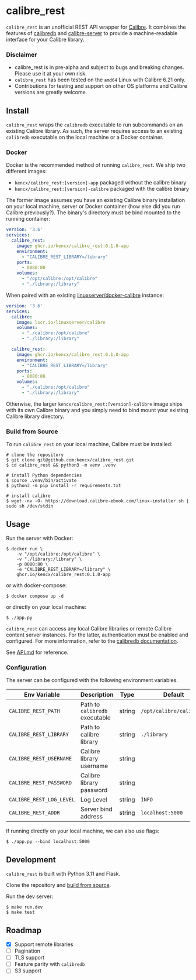 # calibre_rest

`calibre_rest` is an unofficial REST API wrapper for
[Calibre](https://calibre-ebook.com/). It combines the features of
[calibredb](https://manual.calibre-ebook.com/generated/en/calibredb.html) and
[calibre-server](https://manual.calibre-ebook.com/generated/en/calibre-server.html)
to provide a machine-readable interface for your Calibre library.

### Disclaimer
- calibre_rest is in pre-alpha and subject to bugs and breaking changes. Please
use it at your own risk.
- `calibre_rest` has been tested on the `amd64` Linux with Calibre 6.21 only.
- Contributions for testing and support on other OS platforms and Calibre versions
are greatly welcome.

## Install

`calibre_rest` wraps the `calibredb` executable to run subcommands on an
existing Calibre library. As such, the server requires access to an existing
`calibredb` executable on the local machine or a Docker container.

### Docker

Docker is the recommended method of running `calibre_rest`. We ship two
different images:

- `kencx/calibre_rest:[version]-app` packaged without the calibre binary
- `kencx/calibre_rest:[version]-calibre` packaged with the calibre binary

The former image assumes you have an existing Calibre binary installation on
your local machine, server or Docker container (how else did you run Calibre
previously?). The binary's directory must be bind mounted to the running
container:

```yaml
version: '3.6'
services:
  calibre_rest:
    image: ghcr.io/kencx/calibre_rest:0.1.0-app
    environment:
      - "CALIBRE_REST_LIBRARY=/library"
    ports:
      - 8080:80
    volumes:
      - "/opt/calibre:/opt/calibre"
      - "./library:/library"
```

When paired with an existing
[linuxserver/docker-calibre](https://github.com/linuxserver/docker-calibre)
instance:

```yml
version: '3.6'
services:
  calibre:
    image: lscr.io/linuxserver/calibre
    volumes:
      - "./calibre:/opt/calibre"
      - "./library:/library"

  calibre_rest:
    image: ghcr.io/kencx/calibre_rest:0.1.0-app
    environment:
      - "CALIBRE_REST_LIBRARY=/library"
    ports:
      - 8080:80
    volumes:
      - "./calibre:/opt/calibre"
      - "./library:/library"
```

Otherwise, the larger `kencx/calibre_rest:[version]-calibre` image ships with its own Calibre
binary and you simply need to bind mount your existing Calibre library
directory.

### Build from Source

To run `calibre_rest` on your local machine, Calibre must be installed:

```console
# clone the repository
$ git clone git@github.com:kencx/calibre_rest.git
$ cd calibre_rest && python3 -m venv .venv

# install Python dependencies
$ source .venv/bin/activate
$ python3 -m pip install -r requirements.txt

# install calibre
$ wget -nv -O- https://download.calibre-ebook.com/linux-installer.sh | sudo sh /dev/stdin
```

## Usage

Run the server with Docker:

```console
$ docker run \
    -v "/opt/calibre:/opt/calibre" \
    -v "./library:/library" \
    -p 8080:80 \
    -e "CALIBRE_REST_LIBRARY=/library" \
    ghcr.io/kencx/calibre_rest:0.1.0-app
```

or with docker-compose:

```console
$ docker compose up -d
```

or directly on your local machine:

```console
$ ./app.py
```

`calibre_rest` can access any local Calibre libraries or remote Calibre content
server instances. For the latter, authentication must be enabled and configured.
For more information, refer to the [calibredb
documentation](https://manual.calibre-ebook.com/generated/en/calibredb.html).

See [API.md](API.md) for reference.

### Configuration

The server can be configured with the following environment variables.

| Env Variable    | Description    | Type    | Default    |
|---------------- | --------------- | --------------- | --------------- |
| `CALIBRE_REST_PATH`    | Path to `calibredb` executable    | string | `/opt/calibre/calibredb` |
| `CALIBRE_REST_LIBRARY` | Path to calibre library   | string   | `./library`   |
| `CALIBRE_REST_USERNAME` | Calibre library username  | string  |  |
| `CALIBRE_REST_PASSWORD` | Calibre library password   | string  |  |
| `CALIBRE_REST_LOG_LEVEL` | Log Level | string  | `INFO`   |
| `CALIBRE_REST_ADDR` | Server bind address | string   | `localhost:5000` |

If running directly on your local machine, we can also use flags:

```console
$ ./app.py --bind localhost:5000
```

## Development

`calibre_rest` is built with Python 3.11 and Flask.

Clone the repository and [build from source](#build-from-source).

Run the dev server:

```console
$ make run.dev
$ make test
```

## Roadmap

- [x] Support remote libraries
- [ ] Pagination
- [ ] TLS support
- [ ] Feature parity with `calibredb`
- [ ] S3 support
